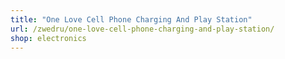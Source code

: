 ```yaml
---
title: "One Love Cell Phone Charging And Play Station"
url: /zwedru/one-love-cell-phone-charging-and-play-station/
shop: electronics
---
```

